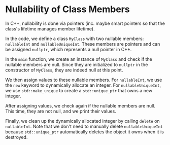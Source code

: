 # Nullability of Class Members

In C++, nullability is done via pointers (inc. maybe smart pointers so that the class's lifetime manages member lifetime).

In the code, we define a class `MyClass` with two nullable members: `nullableInt` and `nullableUniqueInt`. These members are pointers and can be assigned `nullptr`, which represents a null pointer in C++. 

In the `main` function, we create an instance of `MyClass` and check if the nullable members are null. Since they are initialized to `nullptr` in the constructor of `MyClass`, they are indeed null at this point.

We then assign values to these nullable members. For `nullableInt`, we use the `new` keyword to dynamically allocate an integer. For `nullableUniqueInt`, we use `std::make_unique` to create a `std::unique_ptr` that owns a new integer.

After assigning values, we check again if the nullable members are null. This time, they are not null, and we print their values.

Finally, we clean up the dynamically allocated integer by calling `delete` on `nullableInt`. Note that we don't need to manually delete `nullableUniqueInt` because `std::unique_ptr` automatically deletes the object it owns when it is destroyed.
